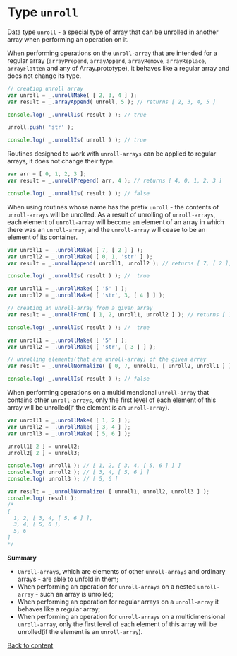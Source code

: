 # Type `unroll`

Data type `unroll` - a special type of array that can be unrolled in another array when performing an operation on it.

When performing operations on the `unroll-array` that are intended for a regular array (`arrayPrepend`, `arrayAppend`, `arrayRemove`,
`arrayReplace`, `arrayFlatten` and any of Array.prototype), it behaves like a regular array and does not change its type.
```js
// creating unroll array
var unroll = _.unrollMake( [ 2, 3, 4 ] );
var result = _.arrayAppend( unroll, 5 ); // returns [ 2, 3, 4, 5 ]

console.log( _.unrollIs( result ) ); // true

unroll.push( 'str' );

console.log( _.unrollIs( unroll ) ); // true
```

Routines designed to work with `unroll-arrays` can be applied to regular arrays, it does not change their type.
```js
var arr = [ 0, 1, 2, 3 ];
var result = _.unrollPrepend( arr, 4 ); // returns [ 4, 0, 1, 2, 3 ]

console.log( _.unrollIs( result ) ); // false
```

When using routines whose name has the prefix `unroll` - the contents of `unroll-arrays` will be unrolled. 
As a result of unrolling of `unroll-arrays`, each element of `unroll-array` will become an element of an array in which
there was an `unroll-array`, and the `unroll-array` will cease to be an element of its container.
```js
var unroll1 = _.unrollMake( [ 7, [ 2 ] ] );
var unroll2 = _.unrollMake( [ 0, 1, 'str' ] );
var result = _.unrollAppend( unroll1, unroll2 ); // returns [ 7, [ 2 ], 0, 1, 'str' ]

console.log( _.unrollIs( result ) ); //  true
```
```js
var unroll1 = _.unrollMake( [ '5' ] );
var unroll2 = _.unrollMake( [ 'str', 3, [ 4 ] ] );

// creating an unroll-array from a given array
var result = _.unrollFrom( [ 1, 2, unroll1, unroll2 ] ); // returns [ 1, 2, '5', 'str', 3, [ 4 ] ]

console.log( _.unrollIs( result ) ); //  true
```
```js
var unroll1 = _.unrollMake( [ '5' ] );
var unroll2 = _.unrollMake( [ 'str', [ 3 ] ] );

// unrolling elements(that are unroll-array) of the given array
var result = _.unrollNormalize( [ 0, 7, unroll1, [ unroll2, unroll1 ] ] ); // returns [ 0, 7, '5', [ 'str', [ 3 ],  '5' ] ]

console.log( _.unrollIs( result ) ); // false
```

When performing operations on a multidimensional `unroll-array` that contains other `unroll-arrays`, only the first level of
each element of this array will be unrolled(if the element is an `unroll-array`).
```js
var unroll1 = _.unrollMake( [ 1, 2 ] );
var unroll2 = _.unrollMake( [ 3, 4 ] );
var unroll3 = _.unrollMake( [ 5, 6 ] );

unroll1[ 2 ] = unroll2;
unroll2[ 2 ] = unroll3;

console.log( unroll1 ); // [ 1, 2, [ 3, 4, [ 5, 6 ] ] ]
console.log( unroll2 ); // [ 3, 4, [ 5, 6 ] ]
console.log( unroll3 ); // [ 5, 6 ]

var result = _.unrollNormalize( [ unroll1, unroll2, unroll3 ] );
console.log( result );
/*
[
  1, 2, [ 3, 4, [ 5, 6 ] ],
  3, 4, [ 5, 6 ],
  5, 6
]
*/
```

**Summary**

- `Unroll-arrays`, which are elements of other `unroll-arrays` and ordinary arrays - are able to unfold in them;
- When performing an operation for `unroll-arrays` on a nested `unroll-array` - such an array is unrolled;
- When performing an operation for regular arrays on a `unroll-array` it behaves like a regular array;
- When performing an operation for `unroll-arrays` on a multidimensional `unroll-array`, only the first level of
  each element of this array will be unrolled(if the element is an `unroll-array`).

[Back to content](../README.md#concepts)
